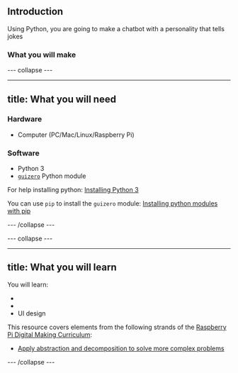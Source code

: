 ## Introduction

Using Python, you are going to make a chatbot with a personality that tells jokes

### What you will make



--- collapse ---

---
title: What you will need
---

### Hardware

* Computer (PC/Mac/Linux/Raspberry Pi)

### Software

* Python 3
* [`guizero`](https://lawsie.github.io/guizero/) Python module

For help installing python: [Installing Python 3](https://projects.raspberrypi.org/en/projects/generic-python-install-python3)

You can use `pip` to install the `guizero` module: [Installing python modules with pip](http://projects.raspberrypi.org/en/projects/generic-python-installing-with-pip)

--- /collapse ---

--- collapse ---

---
title: What you will learn
---

You will learn:

-
-
- UI design

This resource covers elements from the following strands of the [Raspberry Pi Digital Making Curriculum](https://www.raspberrypi.org/curriculum/):

- [Apply abstraction and decomposition to solve more complex problems](https://www.raspberrypi.org/curriculum/programming/developer)

--- /collapse ---
